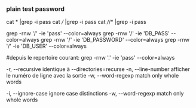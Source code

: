 ### plain test password

cat * |grep -i pass
cat */* |grep -i pass
cat */*/* |grep -i pass


grep -rnw '/' -ie 'pass' --color=always
grep -rnw '/' -ie 'DB_PASS' --color=always
grep -rnw '/' -ie 'DB_PASSWORD' --color=always
grep -rnw '/' -ie 'DB_USER' --color=always



#depuis le repertoire courant:
grep -rnw '.' -ie 'pass' --color=always



 -r, --recursive           identique à --directories=recurse
-n, --line-number         afficher le numéro de ligne avec la sortie
-w, --word-regexp         match only whole words

-i, --ignore-case         ignore case distinctions
-w, --word-regexp         match only whole words


